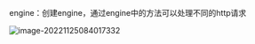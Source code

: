 engine：创建engine，通过engine中的方法可以处理不同的http请求 	

![image-20221125084017332](C:\Users\jllt1\AppData\Roaming\Typora\typora-user-images\image-20221125084017332.png)